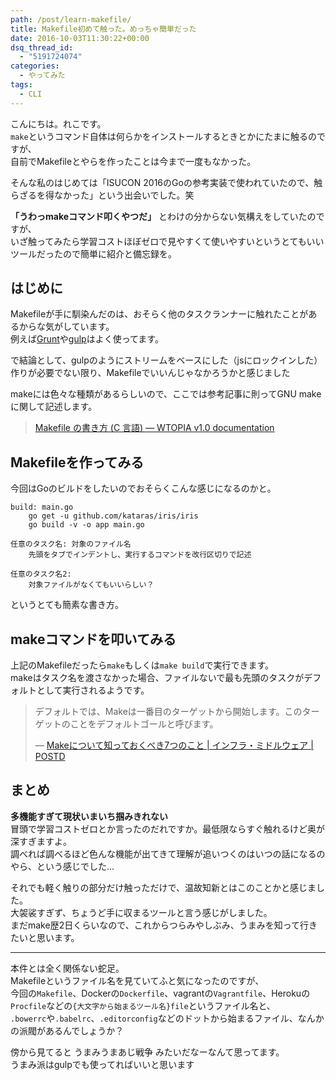 ```yaml
---
path: /post/learn-makefile/
title: Makefile初めて触った。めっちゃ簡単だった
date: 2016-10-03T11:30:22+00:00
dsq_thread_id:
  - "5191724074"
categories:
  - やってみた
tags:
  - CLI
---
```

こんにちは。れこです。  
`make`というコマンド自体は何らかをインストールするときとかにたまに触るのですが、  
自前でMakefileとやらを作ったことは今まで一度もなかった。

そんな私のはじめては「ISUCON 2016のGoの参考実装で使われていたので、触らざるを得なかった」という出会いでした。笑

**「うわっmakeコマンド叩くやつだ」** とわけの分からない気構えをしていたのですが、  
いざ触ってみたら学習コストほぼゼロで見やすくて使いやすいというとてもいいツールだったので簡単に紹介と備忘録を。

<!--more-->

はじめに
----------------------------------------

Makefileが手に馴染んだのは、おそらく他のタスクランナーに触れたことがあるからな気がしています。  
例えば[Grunt](http://gruntjs.com/)や[gulp](http://gulpjs.com/)はよく使ってます。

で結論として、gulpのようにストリームをベースにした（jsにロックインした）作りが必要でない限り、Makefileでいいんじゃなかろうかと感じました

makeには色々な種類があるらしいので、ここでは参考記事に則ってGNU makeに関して記述します。

> [Makefile の書き方 (C 言語) &mdash; WTOPIA v1.0 documentation](http://www.ie.u-ryukyu.ac.jp/~e085739/c.makefile.tuts.html)

Makefileを作ってみる
----------------------------------------

今回はGoのビルドをしたいのでおそらくこんな感じになるのかと。

```
build: main.go
    go get -u github.com/kataras/iris/iris
    go build -v -o app main.go
```

```
任意のタスク名: 対象のファイル名
    先頭をタブでインデントし、実行するコマンドを改行区切りで記述

任意のタスク名2: 
    対象ファイルがなくてもいいらしい？
```

というとても簡素な書き方。

makeコマンドを叩いてみる
----------------------------------------

上記のMakefileだったら`make`もしくは`make build`で実行できます。  
makeはタスク名を渡さなかった場合、ファイルないで最も先頭のタスクがデフォルトとして実行されるようです。

> デフォルトでは、Makeは一番目のターゲットから開始します。このターゲットのことをデフォルトゴールと呼びます。
> 
> &mdash; [Makeについて知っておくべき7つのこと \| インフラ・ミドルウェア | POSTD](http://postd.cc/7-things-you-should-know-about-make/)

まとめ
----------------------------------------

**多機能すぎて現状いまいち掴みきれない**  
冒頭で学習コストゼロとか言ったのだれですか。最低限ならすぐ触れるけど奥が深すぎますよ。  
調べれば調べるほど色んな機能が出てきて理解が追いつくのはいつの話になるのやら、という感じでした…

それでも軽く触りの部分だけ触っただけで、温故知新とはこのことかと感じました。  
大袈裟すぎず、ちょうど手に収まるツールと言う感じがしました。  
まだmake歴2日くらいなので、これからつらみやしぶみ、うまみを知って行きたいと思います。

* * *

本件とは全く関係ない蛇足。  
Makefileというファイル名を見ていてふと気になったのですが、  
今回の`Makefile`、Dockerの`Dockerfile`、vagrantの`Vagrantfile`、Herokuの`Procfile`などの`{大文字から始まるツール名}file`というファイル名と、  
`.bowerrc`や`.babelrc`、`.editorconfig`などのドットから始まるファイル、なんかの派閥があるんでしょうか？

傍から見てると うまみうまあじ戦争 みたいだなーなんて思ってます。  
うまみ派はgulpでも使ってればいいと思います
